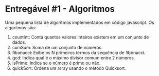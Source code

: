 # Entregável #1 - Algoritmos

Uma pequena lista de algoritmos implementados em código javascript.
Os algoritmos são:
  1. countInt: Conta quantos valores inteiros existem em um conjunto de dados.
  2. cumSum: Soma de um conjunto de números.
  3. fibonacci: Exibe os N primeiros termos da sequência de fibonacci.
  4. gcd: Indica qual é o máximo divisor comum entre 2 números.
  5. isPrime: Indica se o número é primo ou não.
  6. quickSort: Ordena um array usando o método Quicksort.
